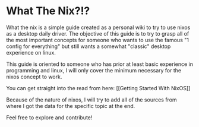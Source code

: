 # What The Nix?!?
What the nix is a simple guide created as a personal wiki to try to use nixos as a desktop daily driver.
The objective of this guide is to try to grasp all of the most important concepts for someone who wants to use the famous "1 config for everything" but still wants a somewhat "classic" desktop experience on linux.

This guide is oriented to someone who has prior at least basic experience in programming and linux, I will only cover the minimum necessary for the nixos concept to work.

You can get straight into the read from here: [[Getting Started With NixOS]]

Because of the nature of nixos, I will try to add all of the sources from where I got the data for the specific topic at the end.


Feel free to explore and contribute!